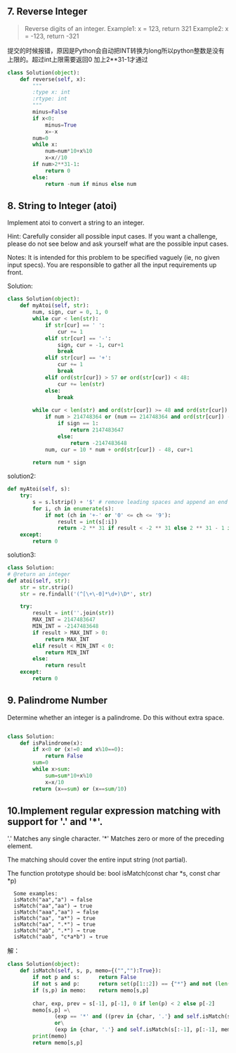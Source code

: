 ## 7. Reverse Integer
> Reverse digits of an integer.
> Example1: x = 123, return 321
> Example2: x = -123, return -321 

提交的时候报错，原因是Python会自动把INT转换为long所以python整数是没有上限的。超过int上限需要返回0
加上2**31-1才通过
```python
class Solution(object):
    def reverse(self, x):
        """
        :type x: int
        :rtype: int
        """
        minus=False
        if x<0:
            minus=True
            x=-x
        num=0
        while x:
            num=num*10+x%10
            x=x//10
        if num>2**31-1:
            return 0
        else:
            return -num if minus else num
 ```
## 8. String to Integer (atoi)
Implement atoi to convert a string to an integer.

Hint: Carefully consider all possible input cases. If you want a challenge, please do not see below and ask yourself what are the possible input cases.

Notes: It is intended for this problem to be specified vaguely (ie, no given input specs). You are responsible to gather all the input requirements up front.

Solution:
```python
class Solution(object):
    def myAtoi(self, str):
        num, sign, cur = 0, 1, 0
        while cur < len(str):
            if str[cur] == ' ':
                cur += 1
            elif str[cur] == '-':
                sign, cur = -1, cur+1
                break
            elif str[cur] == '+':
                cur += 1
                break
            elif ord(str[cur]) > 57 or ord(str[cur]) < 48:
                cur += len(str)
            else:
                break
            
        while cur < len(str) and ord(str[cur]) >= 48 and ord(str[cur]) <= 57:
            if num > 214748364 or (num == 214748364 and ord(str[cur]) - 48 > 7):
                if sign == 1:
                    return 2147483647
                else:
                    return -2147483648
            num, cur = 10 * num + ord(str[cur]) - 48, cur+1
        
        return num * sign
```
solution2:
```python
def myAtoi(self, s):
    try:
        s = s.lstrip() + '$' # remove leading spaces and append an end mark
        for i, ch in enumerate(s):
            if not (ch in '+-' or '0' <= ch <= '9'):
                result = int(s[:i])
                return -2 ** 31 if result < -2 ** 31 else 2 ** 31 - 1 if result > 2 ** 31 - 1 else result
    except:
        return 0
```
 
solution3:
```python
class Solution:
# @return an integer
def atoi(self, str):
    str = str.strip()
    str = re.findall('(^[\+\-0]*\d+)\D*', str)

    try:
        result = int(''.join(str))
        MAX_INT = 2147483647
        MIN_INT = -2147483648
        if result > MAX_INT > 0:
            return MAX_INT
        elif result < MIN_INT < 0:
            return MIN_INT
        else:
            return result
    except:
        return 0
```

## 9. Palindrome Number
Determine whether an integer is a palindrome. Do this without extra space.
```python

class Solution:
    def isPalindrome(x):
        if x<0 or (x!=0 and x%10==0):
            return False
        sum=0
        while x>sum:
            sum=sum*10+x%10
            x=x/10
        return (x==sum) or (x==sum/10)
```
## 10.Implement regular expression matching with support for '.' and '*'.

  '.' Matches any single character.
  '*' Matches zero or more of the preceding element.

  The matching should cover the entire input string (not partial).

  The function prototype should be:
  bool isMatch(const char *s, const char *p)
```
  Some examples:
  isMatch("aa","a") → false
  isMatch("aa","aa") → true
  isMatch("aaa","aa") → false
  isMatch("aa", "a*") → true
  isMatch("aa", ".*") → true
  isMatch("ab", ".*") → true
  isMatch("aab", "c*a*b") → true
```
解：
```python
class Solution(object):
    def isMatch(self, s, p, memo={("",""):True}):
        if not p and s:      return False
        if not s and p:      return set(p[1::2]) == {"*"} and not (len(p) % 2)
        if (s,p) in memo:    return memo[s,p]
        
        char, exp, prev = s[-1], p[-1], 0 if len(p) < 2 else p[-2]
        memo[s,p] =\
               (exp == '*' and ((prev in {char, '.'} and self.isMatch(s[:-1], p, memo)) or self.isMatch(s, p[:-2], memo)))\
               or\
               (exp in {char, '.'} and self.isMatch(s[:-1], p[:-1], memo))
        print(memo)
        return memo[s,p]
```
